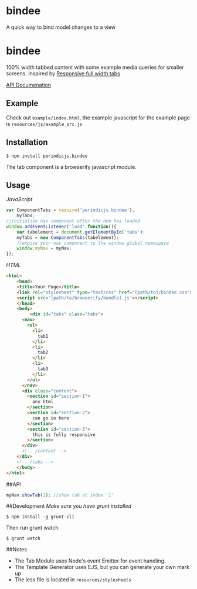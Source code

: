 bindee
======

A quick way to bind model changes to a view


# bindee

100% width tabbed content with some example media queries for smaller screens.
 Inspired by [Responsive full width tabs](http://tympanus.net/codrops/2014/03/21/responsive-full-width-tabs/)

 [API Documenation](https://github.com/typesettin/bindee/blob/master/doc/api.md)

## Example

Check out `example/index.html`, the example javascript for the example page is `resources/js/example_src.js`

## Installation

```
$ npm install periodicjs.bindee
```

The tab component is a browserify javascript module.

## Usage

*JavaScript*
```javascript
var ComponentTabs = require('periodicjs.bindee'),
	myTabs;
//initialize nav component after the dom has loaded
window.addEventListener('load',function(){
	var tabelement = document.getElementById('tabs');
	myTabs = new ComponentTabs(tabelement);
	//expose your nav component to the window global namespace
	window.myNav = myNav;
});
```

*HTML*
```html
<html>
	<head>
  	<title>Your Page</title>
  	<link rel="stylesheet" type="text/css" href="[path/to]/bindee.css">
  	<script src='[path/to/browserify/bundle].js'></script>
	</head>
	<body>
		 <div id="tabs" class="tabs">
      <nav>
        <ul>
          <li>
            tab1
          </li>
          <li>
            tab2
          </li>
          <li>
            tab3
          </li>
        </ul>
      </nav>
      <div class="content">
        <section id="section-1">
          any html
        </section>
        <section id="section-2">
          can go in here
        </section>
        <section id="section-3">
          this is fully responsive
        </section>
      </div>
      <!-- /content -->
    </div>
    <!-- /tabs -->
	</body>
</html>
```

##API

```javascript
myNav.showTab(1); //show tab at index '1'
```
##Development
*Make sure you have grunt installed*
```
$ npm install -g grunt-cli
```

Then run grunt watch
```
$ grunt watch
```

##Notes
* The Tab Module uses Node's event Emitter for event handling.
* The Template Generator uses EJS, but you can generate your own mark up
* The less file is located in `resources/stylesheets`